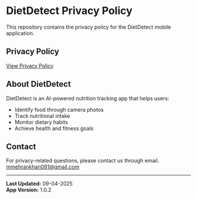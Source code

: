 # DietDetect Privacy Policy

This repository contains the privacy policy for the DietDetect mobile application.

## Privacy Policy

[View Privacy Policy](PRIVACY_POLICY.md)

## About DietDetect

DietDetect is an AI-powered nutrition tracking app that helps users:
- Identify food through camera photos
- Track nutritional intake
- Monitor dietary habits
- Achieve health and fitness goals

## Contact

For privacy-related questions, please contact us through email.
mmehrankhan091@gmail.com

---

**Last Updated:** 09-04-2025  
**App Version:** 1.0.2


